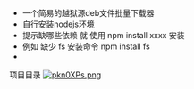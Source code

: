 - 一个简易的越狱源deb文件批量下载器
- 自行安装nodejs环境
- 提示缺哪些依赖 就 使用 npm install  xxxx 安装
- 例如 缺少 fs  安装命令 npm install fs
- 
项目目录
[![pkn0XPs.png](https://s21.ax1x.com/2024/05/16/pkn0XPs.png)](https://imgse.com/i/pkn0XPs)
